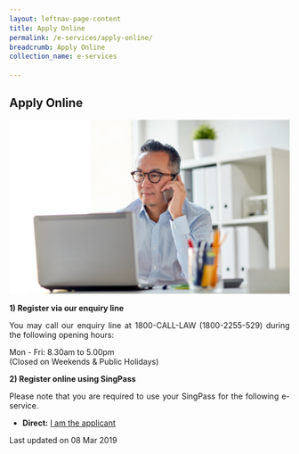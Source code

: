 ```yaml
---
layout: leftnav-page-content
title: Apply Online
permalink: /e-services/apply-online/
breadcrumb: Apply Online
collection_name: e-services

---
```


Apply Online
---

<div class="image"><img src="/images/1504083328552.png/" style="width:600px" title="Apply Online" alt="Apply Online"></div>

**1) Register via our enquiry line**

<p style="text-align: justify">You may call our enquiry line at 1800-CALL-LAW (1800-2255-529) during the following opening hours:</p>

Mon - Fri: 8.30am to 5.00pm<br>
(Closed on Weekends & Public Holidays)

**2) Register online using SingPass**

<p style="text-align: justify">Please note that you are required to use your SingPass for the following e-service.</p>

* **Direct:**  [I am the applicant](https://eservices.mlaw.gov.sg/cmc/mediatorsportal/direct-intake/)

<p class="right-side-updated">Last updated on 08 Mar 2019</p> 
